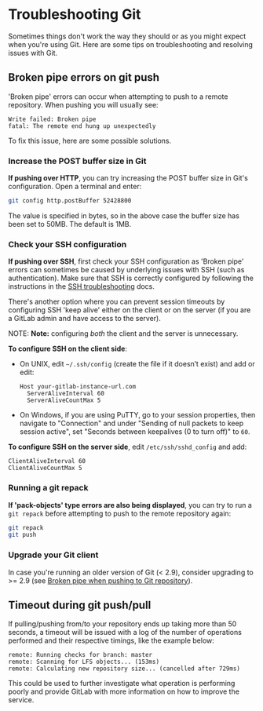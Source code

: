 # Troubleshooting Git

Sometimes things don't work the way they should or as you might expect when
you're using Git. Here are some tips on troubleshooting and resolving issues
with Git.

## Broken pipe errors on git push

'Broken pipe' errors can occur when attempting to push to a remote repository.
When pushing you will usually see:

```
Write failed: Broken pipe
fatal: The remote end hung up unexpectedly
```

To fix this issue, here are some possible solutions.

### Increase the POST buffer size in Git

**If pushing over HTTP**, you can try increasing the POST buffer size in Git's
configuration. Open a terminal and enter:

```sh
git config http.postBuffer 52428800
```

The value is specified in bytes, so in the above case the buffer size has been
set to 50MB. The default is 1MB.

### Check your SSH configuration

**If pushing over SSH**, first check your SSH configuration as 'Broken pipe'
errors can sometimes be caused by underlying issues with SSH (such as
authentication). Make sure that SSH is correctly configured by following the
instructions in the [SSH troubleshooting] docs.

There's another option where you can prevent session timeouts by configuring
SSH 'keep alive' either on the client or on the server (if you are a GitLab
admin and have access to the server).

NOTE: **Note:** configuring *both* the client and the server is unnecessary.

**To configure SSH on the client side**:

-  On UNIX, edit `~/.ssh/config` (create the file if it doesn’t exist) and
   add or edit:

    ```
    Host your-gitlab-instance-url.com
      ServerAliveInterval 60
      ServerAliveCountMax 5
    ```

- On Windows, if you are using PuTTY, go to your session properties, then
  navigate to "Connection" and under "Sending of null packets to keep
  session active", set "Seconds between keepalives (0 to turn off)" to `60`.

**To configure SSH on the server side**, edit `/etc/ssh/sshd_config` and add:

```
ClientAliveInterval 60
ClientAliveCountMax 5
```

### Running a git repack

**If 'pack-objects' type errors are also being displayed**, you can try to
run a `git repack` before attempting to push to the remote repository again:

```sh
git repack
git push
```

### Upgrade your Git client

In case you're running an older version of Git (< 2.9), consider upgrading
to >= 2.9 (see [Broken pipe when pushing to Git repository][Broken-Pipe]).

## Timeout during git push/pull

If pulling/pushing from/to your repository ends up taking more than 50 seconds,
a timeout will be issued with a log of the number of operations performed 
and their respective timings, like the example below:

```
remote: Running checks for branch: master
remote: Scanning for LFS objects... (153ms)
remote: Calculating new repository size... (cancelled after 729ms)
```

This could be used to further investigate what operation is performing poorly
and provide GitLab with more information on how to improve the service.

[SSH troubleshooting]: ../../ssh/README.md#troubleshooting "SSH Troubleshooting"
[Broken-Pipe]: https://stackoverflow.com/questions/19120120/broken-pipe-when-pushing-to-git-repository/36971469#36971469 "StackOverflow: 'Broken pipe when pushing to Git repository'"
